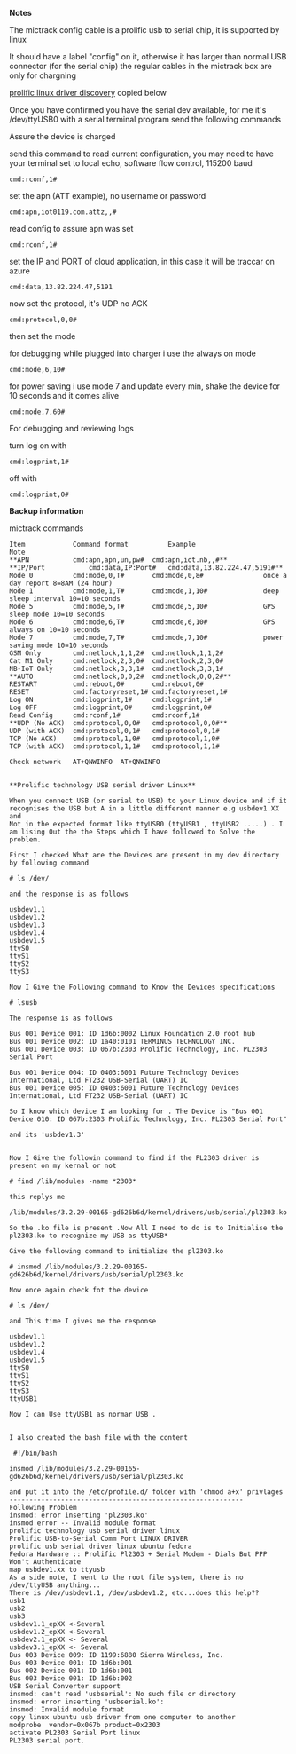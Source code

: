 **Notes**

The mictrack config cable is a prolific usb to serial chip, it is supported by linux 

It should have a label "config" on it, otherwise it has larger than normal USB connector (for the serial chip)
the regular cables in the mictrack box are only for chargning

[prolific linux driver discovery](http://programmingknowledgeblog.blogspot.com/2013/12/prolific-usb-to-serial-comm-port-linux.html) copied below

Once you have confirmed you have the serial dev available, for me it's /dev/ttyUSB0
with a serial terminal program send the following commands

Assure the device is charged

send this command to read current configuration, you may need to have your terminal set to local echo, software flow control, 115200 baud

    cmd:rconf,1#

set the apn (ATT example), no username or password

    cmd:apn,iot0119.com.attz,,#

read config to assure apn was set

    cmd:rconf,1#

set the IP and PORT of cloud application, in this case it will be traccar on azure

    cmd:data,13.82.224.47,5191

now set the protocol, it's UDP no ACK

    cmd:protocol,0,0#

then set the mode 

for debugging while plugged into charger i use the always on mode

    cmd:mode,6,10#     

for power saving i use mode 7 and update every min, shake the device for 10 seconds and it comes alive

    cmd:mode,7,60#

For debugging and reviewing logs

turn log on with 

    cmd:logprint,1#

off with 

    cmd:logprint,0#



**Backup information**

mictrack commands
```
Item	        Command format	        Example                         Note
**APN 	        cmd:apn,apn,un,pw#	cmd:apn,iot.nb,,#**
**IP/Port	        cmd:data,IP:Port# 	cmd:data,13.82.224.47,5191#**
Mode 0	        cmd:mode,0,T# 	    cmd:mode,0,8#               once a day report 8=8AM (24 hour)
Mode 1	        cmd:mode,1,T# 	    cmd:mode,1,10#              deep sleep interval 10=10 seconds
Mode 5	        cmd:mode,5,T# 	    cmd:mode,5,10#              GPS sleep mode 10=10 seconds
Mode 6	        cmd:mode,6,T# 	    cmd:mode,6,10#              GPS always on 10=10 seconds
Mode 7	        cmd:mode,7,T# 	    cmd:mode,7,10#              power saving mode 10=10 seconds
GSM Only	    cmd:netlock,1,1,2# 	cmd:netlock,1,1,2# 
Cat M1 Only	    cmd:netlock,2,3,0#	cmd:netlock,2,3,0#
NB-IoT Only 	cmd:netlock,3,3,1# 	cmd:netlock,3,3,1# 
**AUTO	        cmd:netlock,0,0,2# 	cmd:netlock,0,0,2#** 
RESTART	        cmd:reboot,0# 	    cmd:reboot,0# 
RESET	        cmd:factoryreset,1# cmd:factoryreset,1# 
Log ON	        cmd:logprint,1#	    cmd:logprint,1#
Log OFF	        cmd:logprint,0#	    cmd:logprint,0#
Read Config	    cmd:rconf,1#	    cmd:rconf,1#
**UDP (No ACK)	cmd:protocol,0,0#	cmd:protocol,0,0#**
UDP (with ACK)	cmd:protocol,0,1#	cmd:protocol,0,1#
TCP (No ACK)	cmd:protocol,1,0#	cmd:protocol,1,0#
TCP (with ACK)	cmd:protocol,1,1#	cmd:protocol,1,1#

Check network	AT+QNWINFO	AT+QNWINFO
```


```

**Prolific technology USB serial driver Linux**

When you connect USB (or serial to USB) to your Linux device and if it recognises the USB but A in a little different manner e.g usbdev1.XX and 
Not in the expected format like ttyUSB0 (ttyUSB1 , ttyUSB2 .....) . I am lising Out the the Steps which I have followed to Solve the problem.

First I checked What are the Devices are present in my dev directory by following command

# ls /dev/

and the response is as follows

usbdev1.1
usbdev1.2
usbdev1.3
usbdev1.4
usbdev1.5
ttyS0
ttyS1
ttyS2
ttyS3

Now I Give the Following command to Know the Devices specifications

# lsusb

The response is as follows 

Bus 001 Device 001: ID 1d6b:0002 Linux Foundation 2.0 root hub
Bus 001 Device 002: ID 1a40:0101 TERMINUS TECHNOLOGY INC. 
Bus 001 Device 003: ID 067b:2303 Prolific Technology, Inc. PL2303 Serial Port

Bus 001 Device 004: ID 0403:6001 Future Technology Devices International, Ltd FT232 USB-Serial (UART) IC
Bus 001 Device 005: ID 0403:6001 Future Technology Devices International, Ltd FT232 USB-Serial (UART) IC

So I know which device I am looking for . The Device is "Bus 001 Device 010: ID 067b:2303 Prolific Technology, Inc. PL2303 Serial Port"

and its 'usbdev1.3'


Now I Give the followin command to find if the PL2303 driver is present on my kernal or not

# find /lib/modules -name *2303*

this replys me 

/lib/modules/3.2.29-00165-gd626b6d/kernel/drivers/usb/serial/pl2303.ko

So the .ko file is present .Now All I need to do is to Initialise the pl2303.ko to recognize my USB as ttyUSB*

Give the following command to initialize the pl2303.ko 

# insmod /lib/modules/3.2.29-00165-gd626b6d/kernel/drivers/usb/serial/pl2303.ko

Now once again check fot the device 

# ls /dev/

and This time I gives me the response 

usbdev1.1
usbdev1.2
usbdev1.4
usbdev1.5
ttyS0
ttyS1
ttyS2
ttyS3
ttyUSB1

Now I can Use ttyUSB1 as normar USB .


I also created the bash file with the content 

 #!/bin/bash         

insmod /lib/modules/3.2.29-00165-gd626b6d/kernel/drivers/usb/serial/pl2303.ko

and put it into the /etc/profile.d/ folder with 'chmod a+x' privlages
-----------------------------------------------------------
Following Problem 
insmod: error inserting 'pl2303.ko'
insmod error -- Invalid module format
prolific technology usb serial driver linux
Prolific USB-to-Serial Comm Port LINUX DRIVER
prolific usb serial driver linux ubuntu fedora
Fedora Hardware :: Prolific Pl2303 + Serial Modem - Dials But PPP Won't Authenticate
map usbdev1.xx to ttyusb
As a side note, I went to the root file system, there is no /dev/ttyUSB anything...
There is /dev/usbdev1.1, /dev/usbdev1.2, etc...does this help??
usb1
usb2
usb3
usbdev1.1_epXX <-Several
usbdev1.2_epXX <-Several
usbdev2.1_epXX <- Several
usbdev3.1_epXX <- Several
Bus 003 Device 009: ID 1199:6880 Sierra Wireless, Inc.
Bus 003 Device 001: ID 1d6b:001
Bus 002 Device 001: ID 1d6b:001
Bus 003 Device 001: ID 1d6b:002
USB Serial Converter support
insmod: can't read 'usbserial': No such file or directory
insmod: error inserting 'usbserial.ko': 
insmod: Invalid module format
copy linux ubuntu usb driver from one computer to another
modprobe  vendor=0x067b product=0x2303
activate PL2303 Serial Port linux
PL2303 serial port.

```